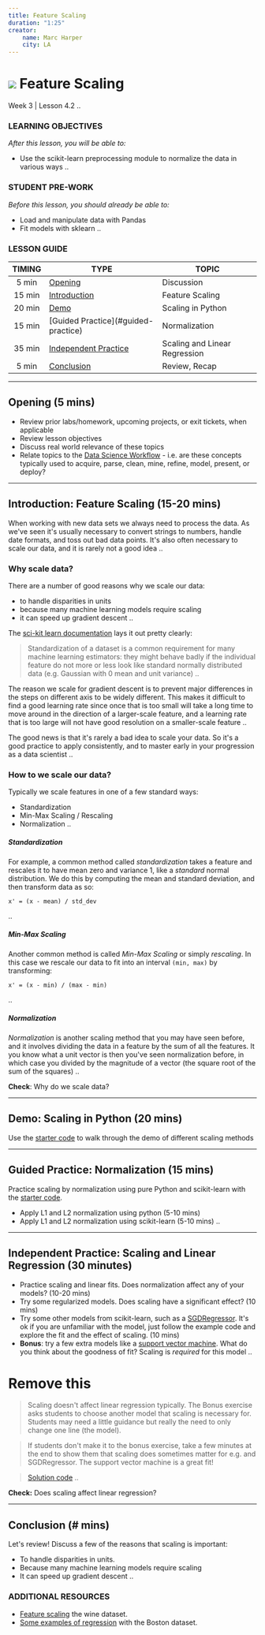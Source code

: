 ```yaml
---
title: Feature Scaling
duration: "1:25"
creator:
    name: Marc Harper
    city: LA
---
```


# ![](https://ga-dash.s3.amazonaws.com/production/assets/logo-9f88ae6c9c3871690e33280fcf557f33.png) Feature Scaling
Week 3 | Lesson 4.2 ..

### LEARNING OBJECTIVES
*After this lesson, you will be able to:*
- Use the scikit-learn preprocessing module to normalize the data in various ways ..

### STUDENT PRE-WORK
*Before this lesson, you should already be able to:*
- Load and manipulate data with Pandas
- Fit models with sklearn ..

### LESSON GUIDE
| TIMING  | TYPE  | TOPIC  |
|:-:|---|---|
| 5 min  | [Opening](#opening)  | Discussion  |
| 15 min  | [Introduction](#introduction)   | Feature Scaling  |
| 20 min  | [Demo](#demo)  | Scaling in Python  |
| 15 min  | [Guided Practice](#guided-practice<a name="opening"></a>)  | Normalization  |
| 35 min  | [Independent Practice](#ind-practice)  | Scaling and Linear Regression |
| 5 min  | [Conclusion](#conclusion)  | Review, Recap |

---

<a name="opening"></a>
## Opening (5 mins)
- Review prior labs/homework, upcoming projects, or exit tickets, when applicable
- Review lesson objectives
- Discuss real world relevance of these topics
- Relate topics to the [Data Science Workflow](https://drive.google.com/file/d/0Bx2SHQGVqWasOGY4dE95OFVvZjQ/view?usp=sharing) - i.e. are these concepts typically used to acquire, parse, clean, mine, refine, model, present, or deploy?

---

<a name="introduction"></a>
## Introduction: Feature Scaling (15-20 mins)

When working with new data sets we always need to process the data. As we've
seen it's usually necessary to convert strings to numbers, handle date formats,
and toss out bad data points. It's also often necessary to scale our data, and
it is rarely not a good idea ..

### Why scale data?

There are a number of good reasons why we scale our data:
* to handle disparities in units
* because many machine learning models require scaling
* it can speed up gradient descent ..

The [sci-kit learn documentation](http://scikit-learn.org/stable/modules/generated/sklearn.preprocessing.StandardScaler.html) lays it out pretty clearly:

> Standardization of a dataset is a common requirement for many machine learning estimators: they might behave badly if the individual feature do not more or less look like standard normally distributed data (e.g. Gaussian with 0 mean and unit variance) ..

The reason we scale for gradient descent is to prevent major differences in the
steps on different axis to be widely different. This makes it difficult to
find a good learning rate since once that is too small will take a long time
to move around in the direction of a larger-scale feature, and a learning rate
that is too large will not have good resolution on a smaller-scale feature ..

The good news is that it's rarely a bad idea to scale your data. So it's a good
practice to apply consistently, and to master early in your progression as a
data scientist ..

### How to we scale our data?

Typically we scale features in one of a few standard ways:
- Standardization
- Min-Max Scaling / Rescaling
- Normalization ..

##### Standardization

For example, a common method called _standardization_ takes a feature and rescales it to
have mean zero and variance 1, like a _standard_ normal distribution. We do this
by computing the mean and standard deviation, and then transform data as so:

```
x' = (x - mean) / std_dev
```
 ..

##### Min-Max Scaling

Another common method is called _Min-Max Scaling_ or simply _rescaling_. In this
case we rescale our data to fit into an interval `(min, max)` by transforming:

```
x' = (x - min) / (max - min)
```
 ..

##### Normalization

_Normalization_ is another scaling method that you may have seen before, and it
involves dividing the data in a feature by the sum of all the features. It you
know what a unit vector is then you've seen normalization before, in which
case you divided by the magnitude of a vector (the square root of the sum of
the squares) ..

**Check**: Why do we scale data?

---

<a name="demo"></a>
## Demo: Scaling in Python (20 mins)

Use the [starter code](./code/starter-code/Feature-Scaling-Starter.ipynb) to walk through the demo
of different scaling methods

---

<a name="guided-practice"></a>
## Guided Practice: Normalization (15 mins)

Practice scaling by normalization using pure Python and scikit-learn with the
[starter code](./code/starter-code/Feature-Scaling-Starter.ipynb).
- Apply L1 and L2 normalization using python (5-10 mins)
- Apply L1 and L2 normalization using scikit-learn (5-10 mins) ..

---

<a name="ind-practice"></a>
## Independent Practice: Scaling and Linear Regression (30 minutes)

- Practice scaling and linear fits. Does normalization affect any of your models? (10-20 mins)
- Try some regularized models. Does scaling have a significant effect? (10 mins)
- Try some other models from scikit-learn, such as a [SGDRegressor](http://scikit-learn.org/stable/modules/generated/sklearn.linear_model.SGDRegressor.html).
It's ok if you are unfamiliar with the model, just follow the example code
and explore the fit and the effect of scaling. (10 mins)
- **Bonus**: try a few extra models like a [support vector machine](http://scikit-learn.org/stable/auto_examples/svm/plot_svm_regression.html). What do you think
about the goodness of fit? Scaling is _required_ for this model ..

# Remove this

> Scaling doesn't affect linear regression typically. The Bonus exercise asks
students to choose another model that scaling is necessary for. Students may
need a little guidance but really the need to only change one line (the model).

> If students don't make it to the bonus exercise, take a few minutes at the
end to show them that scaling does sometimes matter for e.g. and SGDRegressor.
The support vector machine is a great fit!

> [Solution code](./code/solution-code/Feature-Scaling-Solutions.ipynb) ..


**Check:** Does scaling affect linear regression?

---

<a name="conclusion"></a>
## Conclusion (# mins)
Let's review! Discuss a few of the reasons that scaling is important:

- To handle disparities in units.
- Because many machine learning models require scaling
- It can speed up gradient descent ..


### ADDITIONAL RESOURCES

- [Feature scaling](http://sebastianraschka.com/Articles/2014_about_feature_scaling.html#z-score-standardization-or-min-max-scaling)
the wine dataset.
- [Some examples of regression](http://facweb.cs.depaul.edu/mobasher/classes/CSC478/Notes/IPython%20Notebook%20-%20Regression.html) with the Boston dataset.
